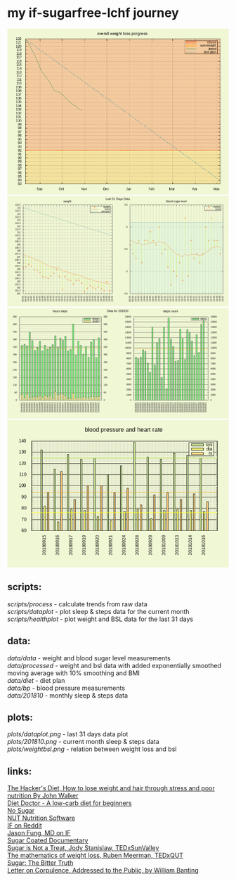 # my if-sugarfree-lchf journey

[![progress](plots/progress.png)](https://raw.githubusercontent.com/yradunchev/hd/master/plots/progress.png)   
[![healthplot](plots/dataplot.png)](https://raw.githubusercontent.com/yradunchev/hd/master/plots/dataplot.png)   
[![dataplot](plots/201810.png)](https://raw.githubusercontent.com/yradunchev/hd/master/plots/201810.png)   
[![bloodpresure](plots/bp.png)](https://raw.githubusercontent.com/yradunchev/hd/master/plots/bp.png)   

## scripts:

_scripts/process_ - calculate trends from raw data   
_scripts/dataplot_ - plot sleep & steps data for the current month   
_scripts/healthplot_ - plot weight and BSL data for the last 31 days   

## data:

_data/data_ - weight and blood sugar level measurements   
_data/processed_ - weight and bsl data with added exponentially smoothed moving average with 10% smoothing and BMI   
_data/diet_ - diet plan   
_data/bp_ - blood pressure measurements   
_data/201810_ - monthly sleep & steps data

## plots:

_plots/dataplot.png_ - last 31 days data plot   
_plots/201810.png_ - current month sleep & steps data   
_plots/weightbsl.png_ - relation between weight loss and bsl

## links:

[The Hacker's Diet, How to lose weight and hair through stress and poor nutrition By John Walker](http://www.fourmilab.ch/hackdiet/)  
[Diet Doctor - A low-carb diet for beginners](https://www.dietdoctor.com/low-carb)   
[No Sugar](https://www.facebook.com/Nooosugar/)   
[NUT Nutrition Software](http://nut.sourceforge.net/)    
[IF on Reddit](https://www.reddit.com/r/intermittentfasting/wiki/index)   
[Jason Fung, MD on IF](https://www.youtube.com/watch?v=v9Aw0P7GjHE)   
[Sugar Coated Documentary](https://www.dailymotion.com/video/x61x56l)   
[Sugar is Not a Treat, Jody Stanislaw, TEDxSunValley](https://www.youtube.com/watch?v=tic7X3ET4gE)   
[The mathematics of weight loss, Ruben Meerman, TEDxQUT](https://www.youtube.com/watch?v=vuIlsN32WaE)   
[Sugar: The Bitter Truth](https://www.youtube.com/watch?v=dBnniua6-oM)   
[Letter on Corpulence, Addressed to the Public, by William Banting](https://archive.org/details/letteroncorpulen00bant/page/n3)   
